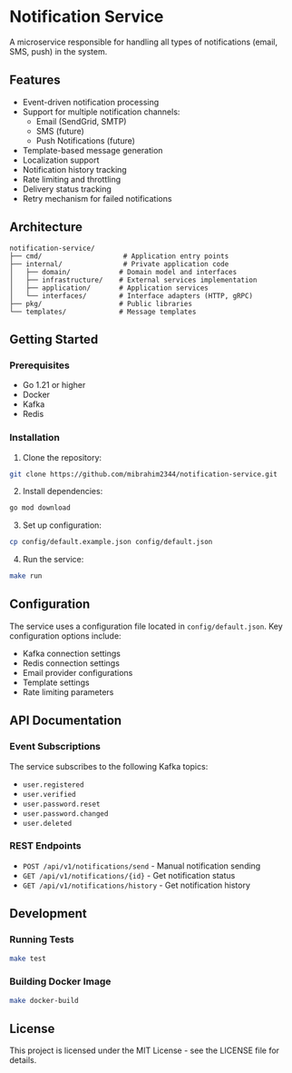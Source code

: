 # Notification Service

A microservice responsible for handling all types of notifications (email, SMS, push) in the system.

## Features

- Event-driven notification processing
- Support for multiple notification channels:
  - Email (SendGrid, SMTP)
  - SMS (future)
  - Push Notifications (future)
- Template-based message generation
- Localization support
- Notification history tracking
- Rate limiting and throttling
- Delivery status tracking
- Retry mechanism for failed notifications

## Architecture

```
notification-service/
├── cmd/                    # Application entry points
├── internal/               # Private application code
│   ├── domain/            # Domain model and interfaces
│   ├── infrastructure/    # External services implementation
│   ├── application/       # Application services
│   └── interfaces/        # Interface adapters (HTTP, gRPC)
├── pkg/                   # Public libraries
└── templates/             # Message templates
```

## Getting Started

### Prerequisites

- Go 1.21 or higher
- Docker
- Kafka
- Redis

### Installation

1. Clone the repository:
```bash
git clone https://github.com/mibrahim2344/notification-service.git
```

2. Install dependencies:
```bash
go mod download
```

3. Set up configuration:
```bash
cp config/default.example.json config/default.json
```

4. Run the service:
```bash
make run
```

## Configuration

The service uses a configuration file located in `config/default.json`. Key configuration options include:

- Kafka connection settings
- Redis connection settings
- Email provider configurations
- Template settings
- Rate limiting parameters

## API Documentation

### Event Subscriptions

The service subscribes to the following Kafka topics:
- `user.registered`
- `user.verified`
- `user.password.reset`
- `user.password.changed`
- `user.deleted`

### REST Endpoints

- `POST /api/v1/notifications/send` - Manual notification sending
- `GET /api/v1/notifications/{id}` - Get notification status
- `GET /api/v1/notifications/history` - Get notification history

## Development

### Running Tests

```bash
make test
```

### Building Docker Image

```bash
make docker-build
```

## License

This project is licensed under the MIT License - see the LICENSE file for details.
